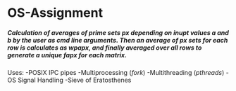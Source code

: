 # OS-Assignment

##### Calculation of averages of prime sets _px_ depending on inupt values _a_ and _b_ by the user as cmd line arguments. Then an average of _px_ sets for each row is calculates as _wpapx_, and finally averaged over all rows to generate a unique _fapx_ for each matrix.

Uses:
-POSIX IPC pipes
-Multiprocessing (_fork_)
-Multithreading (_pthreads_)
-OS Signal Handling
-Sieve of Eratosthenes
